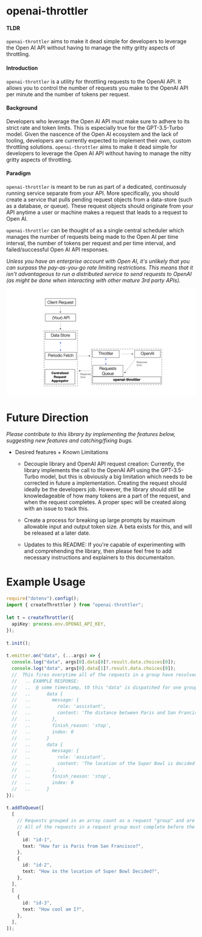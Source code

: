 # openai-throttler

#### TLDR

`openai-throttler` aims to make it dead simple for developers to leverage the Open AI API without having to manage the nitty gritty aspects of throttling.

#### Introduction

`openai-throttler` is a utility for throttling requests to the OpenAI API. It allows you to control the number of requests you make to the OpenAI API per minute and the number of tokens per request.

#### Background

Developers who leverage the Open AI API must make sure to adhere to its strict rate and token limits. This is especially true for the GPT-3.5-Turbo model. Given the nascence of the Open AI ecosystem and the lack of tooling, developers are currently expected to implement their own, custom throttling solutions. `openai-throttler` aims to make it dead simple for developers to leverage the Open AI API without having to manage the nitty gritty aspects of throttling.

#### Paradigm

`openai-throttler` is meant to be run as part of a dedicated, continuosuly running service separate from your API. More specifically, you should create a service that pulls pending request objects from a data-store (such as a database, or queue). These request objects should originate from your API anytime a user or machine makes a request that leads to a request to Open AI.

`openai-throttler` can be thought of as a single central scheduler which manages the number of requests being made to the Open AI per time interval, the number of tokens per request and per time interval, and failed/successful Open AI API responses.

_Unless you have an enterprise account with Open AI, it's unlikely that you can surpass the pay-as-you-go rate limiting restrictions. This means that it isn't advantageous to run a distributed service to send requests to OpenAI (as might be done when interacting with other mature 3rd party APIs)._

![Alt text](docs/images/architecture.jpeg?raw=true "Architecture Diagram")

# Future Direction

_Please contribute to this library by implementing the features below, suggesting new features and catching/fixing bugs._

- Desired features + Known Limitations

  - Decouple library and OpenAI API request creation: Currently, the library implements the call to the OpenAI API using the GPT-3.5-Turbo model, but this is obviously a big limitation which needs to be corrected in future a implementation. Creating the request should ideally be the developers job. However, the library should still be knowledageable of how many tokens are a part of the request, and when the request completes. A proper spec will be created along with an issue to track this.

  - Create a process for breaking up large prompts by maximum allowable input and output token size. A beta exists for this, and will be released at a later date.

  - Updates to this README: If you're capable of experimenting with and comprehending the library, then please feel free to add necessary instructions and explainers to this documentaiton.

# Example Usage

```typescript
require("dotenv").config();
import { createThrottler } from "openai-throttler";

let t = createThrottler({
  apiKey: process.env.OPENAI_API_KEY,
});

t.init();

t.emitter.on("data", (...args) => {
  console.log("data", args[0].data[0]?.result.data.choices[0]);
  console.log("data", args[0].data[1]?.result.data.choices[0]);
  //  This fires everytime all of the requests in a group have resolved successfully.
  //   .. EXAMPLE RESPONSE:
  //   ..  @ some timestamp, t0 this "data" is dispatched for one group of requests:
  //   ..      data {
  //   ..        message: {
  //   ..          role: 'assistant',
  //   ..          content: 'The distance between Paris and San Francisco is approximately 5,579 miles (8,976 kilometers).'
  //   ..        },
  //   ..        finish_reason: 'stop',
  //   ..        index: 0
  //   ..      }
  //   ..      data {
  //   ..        message: {
  //   ..          role: 'assistant',
  //   ..          content: 'The location of the Super Bowl is decided by the National Football League (NFL) through a bidding process. Cities and stadiums interested in hosting the Super Bowl submit proposals to the NFL, which evaluates the proposals based on a variety of factors such as stadium capacity, infrastructure, weather, and potential economic impact on the local community. The NFL then selects a host city several years in advance, typically announcing the decision three to four years before the game.'
  //   ..        },
  //   ..        finish_reason: 'stop',
  //   ..        index: 0
  //   ..      }
});

t.addToQueue([
  [
    // Requests grouped in an array count as a request "group" and are linked internally by an automatically generated unique group identifier, "groupId".
    // All of the requests in a request group must complete before the event emitter fires ^^ see t.emitter.on("data") for more context.
    {
      id: "id-1",
      text: "How far is Paris from San Francisco?",
    },
    {
      id: "id-2",
      text: "How is the location of Super Bowl Decided?",
    },
  ],
  [
    {
      id: "id-3",
      text: "How cool am I?",
    },
  ],
]);
```
